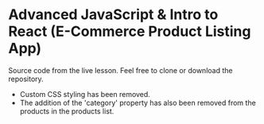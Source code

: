 # Advanced JavaScript & Intro to React (E-Commerce Product Listing App)

Source code from the live lesson. Feel free to clone or download the repository.
- Custom CSS styling has been removed.
- The addition of the 'category' property has also been removed from the products in the products list.
